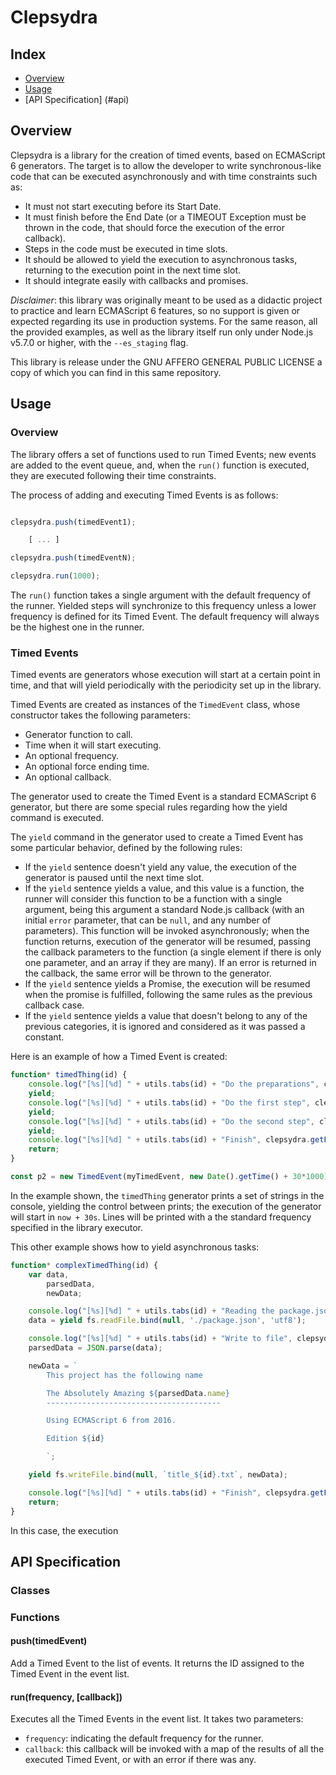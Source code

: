 # Clepsydra

## Index

* [Overview](#overview)
* [Usage](#usage)
* [API Specification] (#api)

##  <a name="usage"/> Overview

Clepsydra is a library for the creation of timed events, based on ECMAScript 6 generators. The target is to allow the
developer to write synchronous-like code that can be executed asynchronously and with time constraints such as:

- It must not start executing before its Start Date.
- It must finish before the End Date (or a TIMEOUT Exception must be thrown in the code, that should force
the execution of the error callback).
- Steps in the code must be executed in time slots.
- It should be allowed to yield the execution to asynchronous tasks, returning to the execution point in the next
time slot.
- It should integrate easily with callbacks and promises.

*Disclaimer*: this library was originally meant to be used as a didactic project to practice and learn ECMAScript 6 features,
so no support is given or expected regarding its use in production systems. For the same reason, all the provided
examples, as well as the library itself run only under Node.js v5.7.0 or higher, with the `--es_staging` flag.

This library is release under the GNU AFFERO GENERAL PUBLIC LICENSE a copy of which you can find in this same repository.

##  <a name="usage"/> Usage
### Overview

The library offers a set of functions used to run Timed Events; new events are added to the event queue, and, when the
`run()` function is executed, they are executed following their time constraints.

The process of adding and executing Timed Events is as follows:
```javascript

clepsydra.push(timedEvent1);

    [ ... ]

clepsydra.push(timedEventN);

clepsydra.run(1000);
```
The `run()` function takes a single argument with the default frequency of the runner. Yielded steps will synchronize
to this frequency unless a lower frequency is defined for its Timed Event. The default frequency will always be the
highest one in the runner.

### Timed Events
Timed events are generators whose execution will start at a certain point in time, and that will yield periodically
with the periodicity set up in the library.

Timed Events are created as instances of the `TimedEvent` class, whose constructor takes the following parameters:

- Generator function to call.
- Time when it will start executing.
- An optional frequency.
- An optional force ending time.
- An optional callback.

The generator used to create the Timed Event is a standard ECMAScript 6 generator, but there are some special rules
regarding how the yield command is executed.

The `yield` command in the generator used to create a Timed Event has some particular behavior, defined by the following
rules:
- If the `yield` sentence doesn't yield any value, the execution of the generator is paused until the next time slot.
- If the `yield` sentence yields a value, and this value is a function, the runner will consider this function to be a
function with a single argument, being this argument a standard Node.js callback (with an initial `error` parameter, that
can be `null`, and any number of parameters). This function will be invoked asynchronously; when the function returns,
execution of the generator will be resumed, passing the callback parameters to the function (a single element if there
is only one parameter, and an array if they are many). If an error is returned in the callback, the same error will be
thrown to the generator.
- If the `yield` sentence yields a Promise, the execution will be resumed when the promise is fulfilled, following the
same rules as the previous callback case.
- If the `yield` sentence yields a value that doesn't belong to any of the previous categories, it is ignored and
considered as it was passed a constant.

Here is an example of how a Timed Event is created:

```javascript
function* timedThing(id) {
    console.log("[%s][%d] " + utils.tabs(id) + "Do the preparations", clepsydra.getFormattedDate(), id);
    yield;
    console.log("[%s][%d] " + utils.tabs(id) + "Do the first step", clepsydra.getFormattedDate(), id);
    yield;
    console.log("[%s][%d] " + utils.tabs(id) + "Do the second step", clepsydra.getFormattedDate(), id);
    yield;
    console.log("[%s][%d] " + utils.tabs(id) + "Finish", clepsydra.getFormattedDate(), id);
    return;
}

const p2 = new TimedEvent(myTimedEvent, new Date().getTime() + 30*1000)
```

In the example shown, the `timedThing` generator prints a set of strings in the console, yielding the control between
prints; the execution of the generator will start in `now + 30s`. Lines will be printed with a the standard frequency
specified in the library executor.

This other example shows how to yield asynchronous tasks:
```javascript
function* complexTimedThing(id) {
    var data,
        parsedData,
        newData;

    console.log("[%s][%d] " + utils.tabs(id) + "Reading the package.json file", clepsydra.getFormattedDate(), id);
    data = yield fs.readFile.bind(null, './package.json', 'utf8');

    console.log("[%s][%d] " + utils.tabs(id) + "Write to file", clepsydra.getFormattedDate(), id);
    parsedData = JSON.parse(data);

    newData = `
        This project has the following name

        The Absolutely Amazing ${parsedData.name}
        ---------------------------------------

        Using ECMAScript 6 from 2016.

        Edition ${id}

        `;

    yield fs.writeFile.bind(null, `title_${id}.txt`, newData);

    console.log("[%s][%d] " + utils.tabs(id) + "Finish", clepsydra.getFormattedDate(), id);
    return;
}
```

In this case, the execution

##  <a name="api"/> API Specification

### Classes

### Functions

#### push(timedEvent)
Add a Timed Event to the list of events. It returns the ID assigned to the Timed Event in the event list.

#### run(frequency, [callback])
Executes all the Timed Events in the event list. It takes two parameters:

* `frequency`: indicating the default frequency for the runner.
* `callback`: this callback will be invoked with a map of the results of all the executed Timed Event, or with an error
if there was any.

